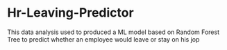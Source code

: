 # Hr-Leaving-Predictor
This data analysis used to produced a ML model based on Random Forest Tree to predict whether an employee would  leave or stay on his jop
